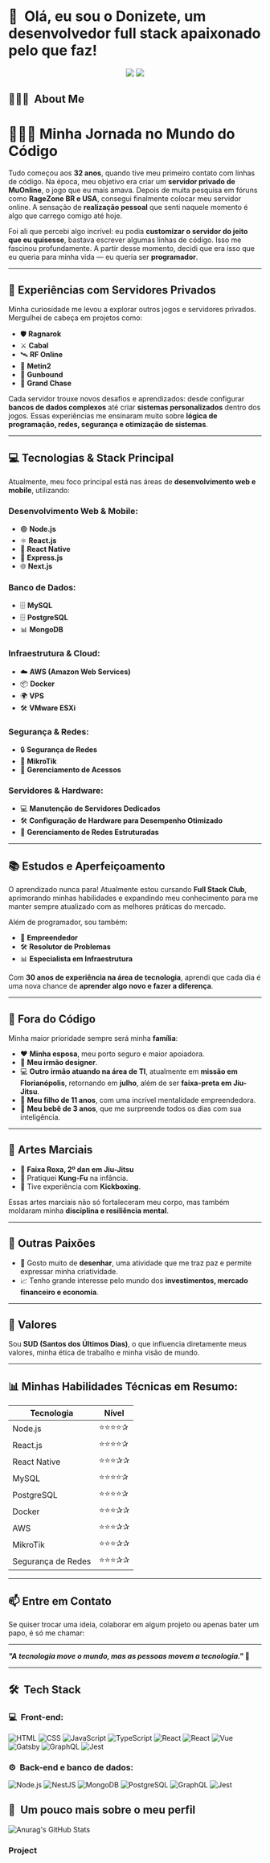 <h1>👋 &nbsp;Olá, eu sou o Donizete, um desenvolvedor full stack apaixonado pelo que faz!</h1>


<p align="center">
<a href="https://www.linkedin.com/in/donizete-queiroz-12884434"><img src="https://img.shields.io/badge/-Donizete%20Queiroz%20-0077B5?style=flat-square&logo=Linkedin&logoColor=white"/></a>
<a href="mailto:donizeteqsud@gmail.com"><img src="https://img.shields.io/badge/-donizeteqsud@gmail.com-D14836?style=flat-square&logo=Gmail&logoColor=white"/></a>

</p>

<h2> 👨🏻‍💻 &nbsp;About Me </h2>

# 👨🏻‍💻 **Minha Jornada no Mundo do Código**  

Tudo começou aos **32 anos**, quando tive meu primeiro contato com linhas de código. Na época, meu objetivo era criar um **servidor privado de MuOnline**, o jogo que eu mais amava. Depois de muita pesquisa em fóruns como **RageZone BR e USA**, consegui finalmente colocar meu servidor online. A sensação de **realização pessoal** que senti naquele momento é algo que carrego comigo até hoje.  

Foi ali que percebi algo incrível: eu podia **customizar o servidor do jeito que eu quisesse**, bastava escrever algumas linhas de código. Isso me fascinou profundamente. A partir desse momento, decidi que era isso que eu queria para minha vida — eu queria ser **programador**.  

---

## 🚀 **Experiências com Servidores Privados**  

Minha curiosidade me levou a explorar outros jogos e servidores privados. Mergulhei de cabeça em projetos como:  

- 🛡️ **Ragnarok**  
- ⚔️ **Cabal**  
- 🛰️ **RF Online**  
- 🐉 **Metin2**  
- 🎯 **Gunbound**  
- 🏹 **Grand Chase**  

Cada servidor trouxe novos desafios e aprendizados: desde configurar **bancos de dados complexos** até criar **sistemas personalizados** dentro dos jogos. Essas experiências me ensinaram muito sobre **lógica de programação, redes, segurança e otimização de sistemas**.  

---

## 💻 **Tecnologias & Stack Principal**  

Atualmente, meu foco principal está nas áreas de **desenvolvimento web e mobile**, utilizando:  

### **Desenvolvimento Web & Mobile:**  
- 🟢 **Node.js**  
- ⚛️ **React.js**  
- 📱 **React Native**  
- 💼 **Express.js**  
- 🌐 **Next.js**  

### **Banco de Dados:**  
- 🗄️ **MySQL**  
- 🗄️ **PostgreSQL**  
- 📊 **MongoDB**  

### **Infraestrutura & Cloud:**  
- ☁️ **AWS (Amazon Web Services)**  
- 📦 **Docker**  
- 🌍 **VPS**  
- 🛠️ **VMware ESXi**  

### **Segurança & Redes:**  
- 🔒 **Segurança de Redes**  
- 📡 **MikroTik**  
- 🔑 **Gerenciamento de Acessos**  

### **Servidores & Hardware:**  
- 💻 **Manutenção de Servidores Dedicados**  
- 🛠️ **Configuração de Hardware para Desempenho Otimizado**  
- 📡 **Gerenciamento de Redes Estruturadas**  

---

## 📚 **Estudos e Aperfeiçoamento**  

O aprendizado nunca para! Atualmente estou cursando **Full Stack Club**, aprimorando minhas habilidades e expandindo meu conhecimento para me manter sempre atualizado com as melhores práticas do mercado.  

Além de programador, sou também:  
- 🚀 **Empreendedor**  
- 🛠️ **Resolutor de Problemas**  
- 📊 **Especialista em Infraestrutura**  

Com **30 anos de experiência na área de tecnologia**, aprendi que cada dia é uma nova chance de **aprender algo novo e fazer a diferença**.  

---

## 🏡 **Fora do Código**  

Minha maior prioridade sempre será minha **família**:  

- ❤️ **Minha esposa**, meu porto seguro e maior apoiadora.  
- 🎨 **Meu irmão designer**.  
- 💻 **Outro irmão atuando na área de TI**, atualmente em **missão em Florianópolis**, retornando em **julho**, além de ser **faixa-preta em Jiu-Jitsu**.  
- 👦 **Meu filho de 11 anos**, com uma incrível mentalidade empreendedora.  
- 👶 **Meu bebê de 3 anos**, que me surpreende todos os dias com sua inteligência.  

---

## 🥋 **Artes Marciais**  

- 🥋 **Faixa Roxa, 2º dan em Jiu-Jitsu**  
- 🐉 Pratiquei **Kung-Fu** na infância.  
- 🥊 Tive experiência com **Kickboxing**.  

Essas artes marciais não só fortaleceram meu corpo, mas também moldaram minha **disciplina e resiliência mental**.  

---

## 🎨 **Outras Paixões**  

- 🎨 Gosto muito de **desenhar**, uma atividade que me traz paz e permite expressar minha criatividade.  
- 📈 Tenho grande interesse pelo mundo dos **investimentos, mercado financeiro e economia**.  

---

## 🙏 **Valores**  

Sou **SUD (Santos dos Últimos Dias)**, o que influencia diretamente meus valores, minha ética de trabalho e minha visão de mundo.  

---

## 📊 **Minhas Habilidades Técnicas em Resumo:**  

| **Tecnologia**       | **Nível**  |  
|-----------------------|-----------|  
| Node.js              | ⭐⭐⭐⭐✰   |  
| React.js             | ⭐⭐⭐⭐✰   |  
| React Native         | ⭐⭐⭐✰✰   |  
| MySQL               | ⭐⭐⭐⭐✰   |  
| PostgreSQL           | ⭐⭐⭐⭐✰   |  
| Docker               | ⭐⭐⭐✰✰   |  
| AWS                 | ⭐⭐⭐✰✰   |  
| MikroTik             | ⭐⭐⭐✰✰   |  
| Segurança de Redes   | ⭐⭐⭐✰✰   |  

---

## 📫 **Entre em Contato**  

Se quiser trocar uma ideia, colaborar em algum projeto ou apenas bater um papo, é só me chamar:  

---

**_"A tecnologia move o mundo, mas as pessoas movem a tecnologia."_ 🚀**  

---

<h2> 🛠 &nbsp;Tech Stack</h2>
<h3>💻 &nbsp;Front-end:</h3>

![HTML](https://img.shields.io/badge/-HTML-333333?style=flat&logo=HTML5)
![CSS](https://img.shields.io/badge/-CSS-333333?style=flat&logo=CSS3&logoColor=1572B6)
![JavaScript](https://img.shields.io/badge/-JavaScript-333333?style=flat&logo=javascript)
![TypeScript](https://img.shields.io/badge/-TypeScript-333333?style=flat&logo=typescript&logoColor=2D79C7)
![React](https://img.shields.io/badge/-React-333333?style=flat&logo=react)
![React](https://img.shields.io/badge/-React%20Native-333333?style=flat&logo=react)
![Vue](https://img.shields.io/badge/-Vue-333333?style=flat&logo=vue.js)
![Gatsby](https://img.shields.io/badge/-Gatsby-333333?style=flat&logo=gatsby)
![GraphQL](https://img.shields.io/badge/-GraphQL-333333?style=flat&logo=graphql&logoColor=E535AB)
![Jest](https://img.shields.io/badge/-Jest-333333?style=flat&logo=jest&logoColor=E535AB)

<h3>⚙️ &nbsp;Back-end e banco de dados:</h3>

![Node.js](https://img.shields.io/badge/-Node.js-333333?style=flat&logo=node.js)
![NestJS](https://img.shields.io/badge/-NestJS-333333?style=flat&logo=nestjs&logoColor=E535AB)
![MongoDB](https://img.shields.io/badge/-MongoDB-333333?style=flat&logo=mongodb)
![PostgreSQL](https://img.shields.io/badge/-PostgreSQL-333333?style=flat&logo=postgresql)
![GraphQL](https://img.shields.io/badge/-GraphQL-333333?style=flat&logo=graphql&logoColor=E535AB)
![Jest](https://img.shields.io/badge/-Jest-333333?style=flat&logo=jest&logoColor=E535AB)

<h2>🚀 &nbsp;Um pouco mais sobre o meu perfil</h2>


![Anurag's GitHub Stats](https://github-readme-stats.vercel.app/api?username=donizeteq&show_icons=true&theme=dracula)

### Project


